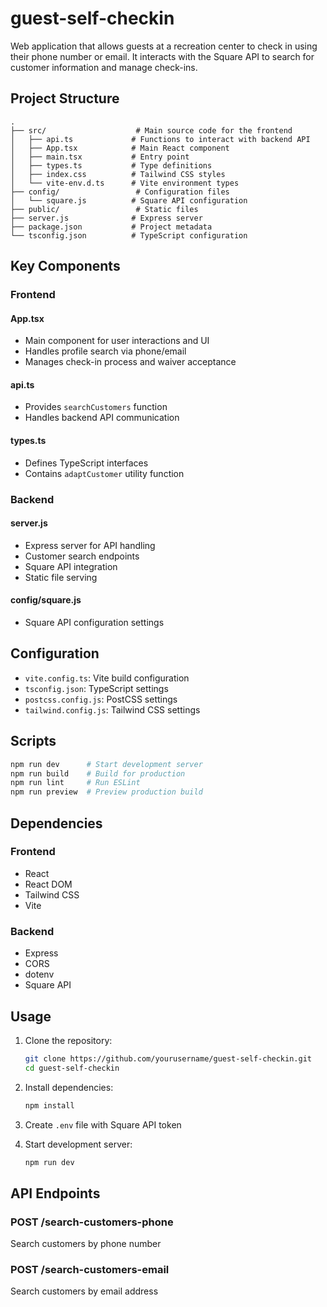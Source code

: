 # guest-self-checkin

Web application that allows guests at a recreation center to check in using their phone number or email. It interacts with the Square API to search for customer information and manage check-ins.

## Project Structure

```
.
├── src/                    # Main source code for the frontend
│   ├── api.ts             # Functions to interact with backend API
│   ├── App.tsx            # Main React component
│   ├── main.tsx           # Entry point
│   ├── types.ts           # Type definitions
│   ├── index.css          # Tailwind CSS styles
│   └── vite-env.d.ts      # Vite environment types
├── config/                 # Configuration files
│   └── square.js          # Square API configuration
├── public/                 # Static files
├── server.js              # Express server
├── package.json           # Project metadata
└── tsconfig.json          # TypeScript configuration
```

## Key Components

### Frontend

#### App.tsx
- Main component for user interactions and UI
- Handles profile search via phone/email
- Manages check-in process and waiver acceptance

#### api.ts
- Provides `searchCustomers` function
- Handles backend API communication

#### types.ts
- Defines TypeScript interfaces
- Contains `adaptCustomer` utility function

### Backend

#### server.js
- Express server for API handling
- Customer search endpoints
- Square API integration
- Static file serving

#### config/square.js
- Square API configuration settings

## Configuration

- `vite.config.ts`: Vite build configuration
- `tsconfig.json`: TypeScript settings
- `postcss.config.js`: PostCSS settings
- `tailwind.config.js`: Tailwind CSS settings

## Scripts

```bash
npm run dev      # Start development server
npm run build    # Build for production
npm run lint     # Run ESLint
npm run preview  # Preview production build
```

## Dependencies

### Frontend
- React
- React DOM
- Tailwind CSS
- Vite

### Backend
- Express
- CORS
- dotenv
- Square API

## Usage

1. Clone the repository:
    ```bash
    git clone https://github.com/yourusername/guest-self-checkin.git
    cd guest-self-checkin
    ```

2. Install dependencies:
    ```bash
    npm install
    ```

3. Create `.env` file with Square API token

4. Start development server:
    ```bash
    npm run dev
    ```

## API Endpoints

### POST /search-customers-phone
Search customers by phone number

### POST /search-customers-email
Search customers by email address

